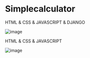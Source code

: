 # Simplecalculator

<p>HTML & CSS & JAVASCRIPT & DJANGO</p>

![image](https://github.com/user-attachments/assets/b0eddeb2-cc1a-4649-8a2d-53191cc24a69)


<p>HTML & CSS & JAVASCRIPT </p>

![image](https://github.com/user-attachments/assets/4fb9283d-3adc-49a7-a7d2-febf98a8783d)
